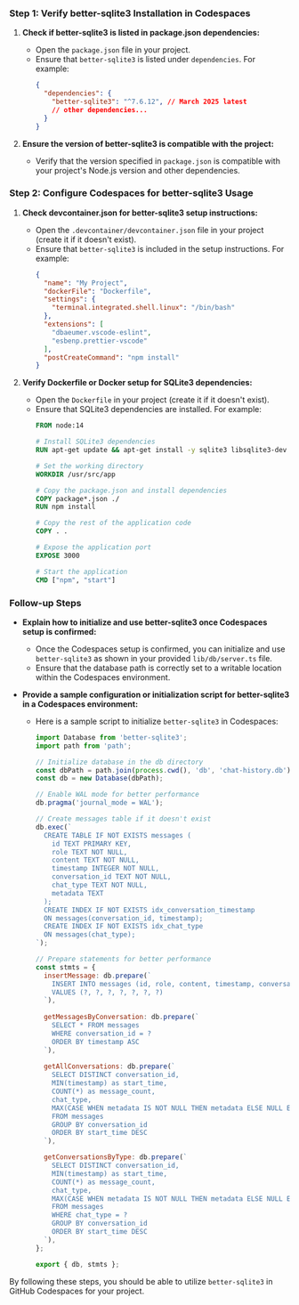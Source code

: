 
### Step 1: Verify better-sqlite3 Installation in Codespaces
1. **Check if better-sqlite3 is listed in package.json dependencies:**
   - Open the `package.json` file in your project.
   - Ensure that `better-sqlite3` is listed under `dependencies`. For example:
     ```json
     {
       "dependencies": {
         "better-sqlite3": "^7.6.12", // March 2025 latest
         // other dependencies...
       }
     }
     ```

2. **Ensure the version of better-sqlite3 is compatible with the project:**
   - Verify that the version specified in `package.json` is compatible with your project's Node.js version and other dependencies.

### Step 2: Configure Codespaces for better-sqlite3 Usage
1. **Check devcontainer.json for better-sqlite3 setup instructions:**
   - Open the `.devcontainer/devcontainer.json` file in your project (create it if it doesn't exist).
   - Ensure that `better-sqlite3` is included in the setup instructions. For example:
     ```json
     {
       "name": "My Project",
       "dockerFile": "Dockerfile",
       "settings": {
         "terminal.integrated.shell.linux": "/bin/bash"
       },
       "extensions": [
         "dbaeumer.vscode-eslint",
         "esbenp.prettier-vscode"
       ],
       "postCreateCommand": "npm install"
     }
     ```

2. **Verify Dockerfile or Docker setup for SQLite3 dependencies:**
   - Open the `Dockerfile` in your project (create it if it doesn't exist).
   - Ensure that SQLite3 dependencies are installed. For example:
     ```Dockerfile
     FROM node:14

     # Install SQLite3 dependencies
     RUN apt-get update && apt-get install -y sqlite3 libsqlite3-dev

     # Set the working directory
     WORKDIR /usr/src/app

     # Copy the package.json and install dependencies
     COPY package*.json ./
     RUN npm install

     # Copy the rest of the application code
     COPY . .

     # Expose the application port
     EXPOSE 3000

     # Start the application
     CMD ["npm", "start"]
     ```

### Follow-up Steps
- **Explain how to initialize and use better-sqlite3 once Codespaces setup is confirmed:**
  - Once the Codespaces setup is confirmed, you can initialize and use `better-sqlite3` as shown in your provided `lib/db/server.ts` file.
  - Ensure that the database path is correctly set to a writable location within the Codespaces environment.

- **Provide a sample configuration or initialization script for better-sqlite3 in a Codespaces environment:**
  - Here is a sample script to initialize `better-sqlite3` in Codespaces:
    ```javascript
    import Database from 'better-sqlite3';
    import path from 'path';

    // Initialize database in the db directory
    const dbPath = path.join(process.cwd(), 'db', 'chat-history.db');
    const db = new Database(dbPath);

    // Enable WAL mode for better performance
    db.pragma('journal_mode = WAL');

    // Create messages table if it doesn't exist
    db.exec(`
      CREATE TABLE IF NOT EXISTS messages (
        id TEXT PRIMARY KEY,
        role TEXT NOT NULL,
        content TEXT NOT NULL,
        timestamp INTEGER NOT NULL,
        conversation_id TEXT NOT NULL,
        chat_type TEXT NOT NULL,
        metadata TEXT
      );
      CREATE INDEX IF NOT EXISTS idx_conversation_timestamp 
      ON messages(conversation_id, timestamp);
      CREATE INDEX IF NOT EXISTS idx_chat_type 
      ON messages(chat_type);
    `);

    // Prepare statements for better performance
    const stmts = {
      insertMessage: db.prepare(`
        INSERT INTO messages (id, role, content, timestamp, conversation_id, chat_type, metadata)
        VALUES (?, ?, ?, ?, ?, ?, ?)
      `),
      
      getMessagesByConversation: db.prepare(`
        SELECT * FROM messages 
        WHERE conversation_id = ?
        ORDER BY timestamp ASC
      `),
      
      getAllConversations: db.prepare(`
        SELECT DISTINCT conversation_id, 
        MIN(timestamp) as start_time,
        COUNT(*) as message_count,
        chat_type,
        MAX(CASE WHEN metadata IS NOT NULL THEN metadata ELSE NULL END) as metadata
        FROM messages 
        GROUP BY conversation_id 
        ORDER BY start_time DESC
      `),

      getConversationsByType: db.prepare(`
        SELECT DISTINCT conversation_id, 
        MIN(timestamp) as start_time,
        COUNT(*) as message_count,
        chat_type,
        MAX(CASE WHEN metadata IS NOT NULL THEN metadata ELSE NULL END) as metadata
        FROM messages 
        WHERE chat_type = ?
        GROUP BY conversation_id 
        ORDER BY start_time DESC
      `),
    };

    export { db, stmts };
    ```

By following these steps, you should be able to utilize `better-sqlite3` in GitHub Codespaces for your project.
